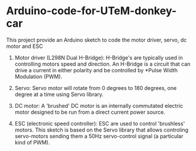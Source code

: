 # Arduino-code-for-UTeM-donkey-car
This project provide an Arduino sketch to code the motor driver, servo, dc motor  and ESC 

1) Motor driver (L298N Dual H-Bridge): 
  H-Bridge's are typically used in controlling motors speed and direction. An H-Bridge is a circuit that can drive a current in               either polarity and be controlled by *Pulse Width Modulation (PWM).

2) Servo: 
  Servo motor will rotate from 0 degrees to 180 degrees, one degree at a time using Servo library.

3) DC motor:
  A 'brushed' DC motor is an internally commutated electric motor designed to be run from a direct current power source. 

4) ESC (electronic speed controller):
  ESC are used to control 'brushless' motors. This sketch is based on the Servo library that allows controling servo-motors sending them a   50Hz servo-control signal (a particular kind of PWM).

